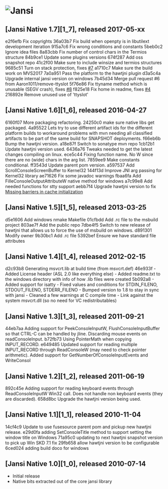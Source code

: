 ![Jansi][logo]
===========
[logo]: http://jansi.fusesource.org/images/project-logo.png "Jansi"

## [Jansi Native 1.7][1_7], released 2017-05-xx

e2f6efb Fix copyrights
36a03b7 Fix build when openpty is in libutilext development iteration
915a7c6 Fix wrong conditions and constants
5beb0c2 Ignore idea files
8a83cbb Fix number of control chars in the Termios structure
84b9ce1 Update some plugins versions
674f287 Add oss snapshot repo
41c2f00 Make sure to include winsize and termios structures
9685c51 Turn on stack protection, fixes [#7](https://github.com/fusesource/jansi-native/issues/7)
a1710c7 Make sure the build work on MVS2017
7a0a951 Pass the platform to the hawtjni plugin
d3a5c4a Upgrade internal jansi version on windows
7b45d34 Merge pull request #6 from Aaron1011/remove-ttyslot
5f76e86 Fix ttyname method which is unusable (SEGV crash), fixes [#8](https://github.com/fusesource/jansi-native/issues/8)
f825e18 Fix home in readme, fixes [#4](https://github.com/fusesource/jansi-native/issues/4)
216892e Remove unused use of 'ttyslot'

## [Jansi Native 1.6][1_6], released 2016-04-27

6160f07 More packaging refactoring.
24250c0 make sure native libs get packaged.
4a95522 Lets try to use different artifact ids for the different platform builds to workaround problems with mvn needing all classified artifacts to be part of the same build for SNAPSHOT deployments.
f66eb6b Bump the hawtjni version.
a18e87f Switch to sonatype mvn repo
1cb12b1 Update hawtjni version used.
6436a76 Tweaks needed to get the latest changes compiling on linux.
ece5c44 Fixing function name.  No W since there are no (wide) chars in the arg list.
7859ee9 Make constants conditional.
ff3543d Update parent pom version.
a597537 Add ScrollConsoleScreenBuffer to Kernel32
144f13d Improve JNI arg passing for Kernel32 library
ae71626 Fix some javadoc warnings
fbaa6fa Add FilleConsoleOutputAttributeW native method for windows
a7c99e8 Add needed functions for stty support
aebb7f4 Upgrade hawtjni version to fix [Missing barriers in cache initialization](https://github.com/fusesource/hawtjni/issues/7)

## [Jansi Native 1.5][1_5], released 2013-03-25

d5e1606 Add windows nmake Makefile
01cfbdd Add .rc file to the msbuild project
803ae7f Add the public repo
7dbe4f5 Switch to new release of hawtjni that allows us to force the use of msbuild on windows.
d891301 Modify owner
9b30bc1 Add .rc file
5392bef Ensure we have standard file attributes

## [Jansi Native 1.4][1_4], released 2012-02-15

d2c93b8 Generating msvcrt.lib at build time (from msvcrt.def)
46e933f - Added License header (ASL 2.0 like everything else) - Added readme.txt to the windows directory with info of how .lib files were created
5b092a8 - Added support for isatty - Fixed values and conditions for STDIN_FILENO, STDOUT_FILENO, STDERR_FILENO - Bumped version to 1.8 to stay in sync with jansi - Cleaned a few warnings at C compile time - Link against the system msvcrt.dll (so no need for VC redistributables)

## [Jansi Native 1.3][1_3], released 2011-09-21

44eb7aa Adding support for PeekConsoleInputW, FlushConsoleInputBuffer so that CTRL-C can be handled by jline. Discarding mouse events on readConsoleInput.
b72fb73 Using PointerMath when copying INPUT_RECORD.
e649485 Updated support for reading multiple INPUT_RECORD through ReadConsoleW (may need to check pointer arithmetic).  Added support for GetNumberOfConsoleInputEvents and WriteConsol

## [Jansi Native 1.2][1_2], released 2011-06-19

892c45e Adding support for reading keyboard events through ReadConsoleInputW Win32 call. Does not handle non keyboard events (they are discarded).
658d8bc Upgrade the hawtjni version being used.

## [Jansi Native 1.1][1_1], released 2010-11-04

14cf4c9 Update to use fusesource parent pom and pickup new hawtjni release.
e29d0fa adding SetConsoleTitle method to support setting the window title on Windows
71a95c0 updating to next hawtjni snapshot version to pick up Win SKD 7.1 fix
29fb658 allow hawtjni version to be configurable
6ced024 adding build doco for windows

## [Jansi Native 1.0][1_0], released 2010-07-14

* Initial release
* Native bits extracted out of the core jansi library

